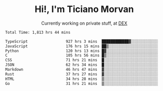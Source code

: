<h1 align="center">Hi!, I'm Ticiano Morvan</h1>
<p align="center">Currently working on private stuff, at <a href="https://getdex.ai" target="_blank">DEX</a></p>

<!--START_SECTION:waka-->

```txt
Total Time: 1,813 hrs 44 mins

TypeScript                 927 hrs 3 mins  ████████████▓░░░░░░░░░░░░   51.11 %
JavaScript                 176 hrs 15 mins ██▒░░░░░░░░░░░░░░░░░░░░░░   09.72 %
Python                     120 hrs 13 mins █▓░░░░░░░░░░░░░░░░░░░░░░░   06.63 %
C                          105 hrs 56 mins █▒░░░░░░░░░░░░░░░░░░░░░░░   05.84 %
CSS                        71 hrs 21 mins  █░░░░░░░░░░░░░░░░░░░░░░░░   03.93 %
JSON                       62 hrs 34 mins  █░░░░░░░░░░░░░░░░░░░░░░░░   03.45 %
Markdown                   46 hrs 47 mins  ▓░░░░░░░░░░░░░░░░░░░░░░░░   02.58 %
Rust                       37 hrs 27 mins  ▓░░░░░░░░░░░░░░░░░░░░░░░░   02.07 %
HTML                       34 hrs 28 mins  ▒░░░░░░░░░░░░░░░░░░░░░░░░   01.90 %
Go                         31 hrs 21 mins  ▒░░░░░░░░░░░░░░░░░░░░░░░░   01.73 %
```

<!--END_SECTION:waka-->
